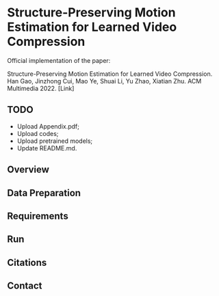 # Structure-Preserving Motion Estimation for Learned Video Compression

Official implementation of the paper:

Structure-Preserving Motion Estimation for Learned Video Compression. Han Gao, Jinzhong Cui, Mao Ye, Shuai Li, Yu Zhao, Xiatian Zhu. ACM Multimedia 2022. [Link]

## TODO
* Upload Appendix.pdf;
* Upload codes;
* Upload pretrained models;
* Update README.md.

## Overview

## Data Preparation

## Requirements

## Run

## Citations

## Contact
